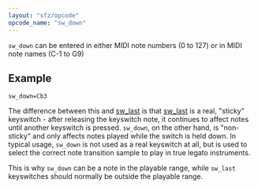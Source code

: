 ```yaml
---
layout: "sfz/opcode"
opcode_name: "sw_down"
---
```

`sw_down` can be entered in either MIDI note numbers (0 to 127) or in MIDI note
names (C-1 to G9)

## Example

```
sw_down=Cb3
```

The difference between this and [sw_last](sw_last) is that [sw_last](sw_last)
is a real, "sticky" keyswitch - after releasing the keyswitch note, it continues to
affect notes until another keyswitch is pressed. `sw_down`, on the other hand, is
"non-sticky" and only affects notes played while the switch is held down. In
typical usage, `sw_down` is not used as a real keyswitch at all, but is used to
select the correct note transition sample to play in true legato instruments.

This is why `sw_down` can be a note in the playable range, while `sw_last` keyswitches
should normally be outside the playable range.
